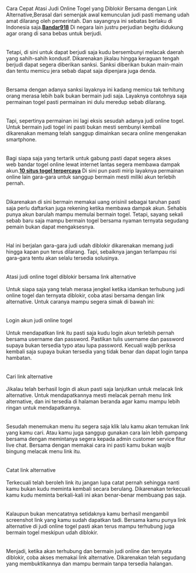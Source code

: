 <p>Cara Cepat Atasi Judi Online Togel yang Diblokir Bersama dengan Link Alternative,Berasal dari semenjak awal kemunculan judi pasti memang udah amat dilarang oleh pemerintah. Dan sayangnya ini sebatas berlaku di Indonesia saja.<a href="https://www.bandar918.wiki/"><strong>Bandar918</strong></a> Di negara lain justru perjudian begitu didukung agar orang di sana bebas untuk berjudi.&nbsp;<br /><br /><br />Tetapi, di sini untuk dapat berjudi saja kudu bersembunyi melacak daerah yang sahih-sahih kondusif. Dikarenakan jikalau hingga keraguan tengah berjudi dapat segera diberikan sanksi. Sanksi diberikan bukan main-main dan tentu memicu jera sebab dapat saja dipenjara juga denda.&nbsp;<br /><br /><br />Bersama dengan adanya sanksi layaknya ini kadang memicu tak terhitung orang merasa lebih baik bukan bermain judi saja. Layaknya contohnya saja permainan togel pasti permainan ini dulu meredup sebab dilarang.&nbsp;<br /><br /><br />Tapi, sepertinya permainan ini lagi eksis sesudah adanya judi online togel. Untuk bermain judi togel ini pasti bukan mesti sembunyi kembali dikarenakan memang telah sanggup dimainkan secara online mengenakan smartphone.<br /><br /><br />Bagi siapa saja yang tertarik untuk gabung pasti dapat segera akses web&nbsp;bandar togel online&nbsp;lewat internet lantas segera membawa dampak akun.<a href="https://testhub.susu.ru/wp-includes/situs-togel/"><strong>10 situs togel terpercaya</strong></a> Di sini pun pasti mirip layaknya permainan online lain gara-gara untuk sanggup bermain mesti miliki akun terlebih pernah.&nbsp;<br /><br /><br />Dikarenakan di sini bermain memakai uang orisinil sebagai taruhan pasti saja perlu daftarkan juga rekening ketika membawa dampak akun. Sehabis punya akun barulah mampu memulai bermain togel. Tetapi, sayang sekali sebab baru saja mampu bermain togel bersama nyaman ternyata segudang pemain bukan dapat mengaksesnya.&nbsp;<br /><br /><br />Hal ini berjalan gara-gara judi udah diblokir dikarenakan memang judi hingga kapan pun terus dilarang. Tapi, sebaiknya jangan terlampau risi gara-gara tentu akan selalu tersedia solusinya.<br /><br /><br />Atasi judi online togel diblokir bersama link alternative<br /><br />Untuk siapa saja yang telah merasa jengkel ketika idamkan terhubung judi online togel dan ternyata diblokir, coba atasi bersama dengan link alternative. Untuk caranya mampu segera simak di bawah ini:<br /><br /><br />Login akun judi online togel<br /><br />Untuk mendapatkan link itu pasti saja kudu login akun terlebih pernah bersama username dan password. Pastikan tulis username dan password supaya bukan tersedia typo atau lupa password. Kecuali wajib periksa kembali saja supaya bukan tersedia yang tidak benar dan dapat login tanpa hambatan.<br /><br /><br />Cari link alternative<br /><br />Jikalau telah berhasil login di akun pasti saja lanjutkan untuk melacak link alternative. Untuk mendapatkannya mesti melacak pernah menu link alternative, dan ini tersedia di halaman beranda agar kamu mampu lebih ringan untuk mendapatkannya.&nbsp;<br /><br /><br />Sesudah menemukan menu itu segera saja klik lalu kamu akan temukan link yang kamu cari. Atau kamu juga sanggup gunakan cara lain lebih gampang bersama dengan memintanya segera kepada admin customer service fitur live chat. Bersama dengan memakai cara ini pasti kamu bukan wajib bingung melacak menu link itu.<br /><br /><br />Catat link alternative<br /><br />Terkecuali telah beroleh link itu jangan lupa catat pernah sehingga nanti kamu bukan kudu meminta kembali secara berulang. Dikarenakan terkecuali kamu kudu meminta berkali-kali ini akan benar-benar membuang pas saja.&nbsp;<br /><br /><br />Kalaupun bukan mencatatnya setidaknya kamu berhasil mengambil screenshot link yang kamu sudah dapatkan tadi. Bersama kamu punya link alternative di judi online togel pasti akan terus mampu terhubung juga bermain togel meskipun udah diblokir.&nbsp;<br /><br /><br />Menjadi, ketika akan terhubung dan bermain judi online dan ternyata diblokir, coba akses memakai link alternative. Dikarenakan telah segudang yang membuktikannya dan mampu bermain tanpa tersedia halangan.</p>
